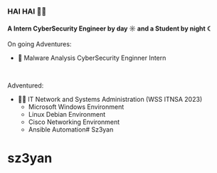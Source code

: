 ### HAI HAI 👋🏻

#### A Intern CyberSecurity Engineer by day ☼ and a Student by night ☾


On going Adventures:
- 👾 Malware Analysis CyberSecurity Enginner Intern

<br/>

Adventured:
- 🧑‍💻 IT Network and Systems Administration (WSS ITNSA 2023) 
    - Microsoft Windows Environment
    - Linux Debian Environment
    - Cisco Networking Environment
    - Ansible Automation# Sz3yan
# sz3yan
